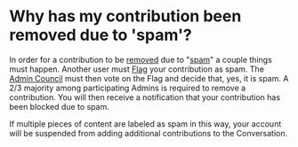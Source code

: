 # Why has my contribution been removed due to 'spam'? #
In order for a contribution to be [removed][1] due to "[spam][2]" a couple things must 
happen. Another user must [Flag][3] your contribution as spam. The [Admin 
Council][4] must then vote on the Flag and decide that, yes, it is spam. A 2/3 
majority among participating Admins is required to remove a contribution.
You will then receive a notification that your contribution has been blocked 
due to spam. 

If multiple pieces of content are labeled as spam in this way, your 
account will be suspended from adding additional contributions to the 
Conversation.

[1]: /help/conversation/deletions/
[2]: /help/policies/do_not_spam/
[3]: /help/privileges/flagging/
[4]: /help/reputation/admin_council/
